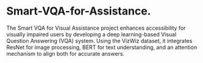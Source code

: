 # Smart-VQA-for-Assistance.
The Smart VQA for Visual Assistance project enhances accessibility for visually impaired users by developing a deep learning-based Visual Question Answering (VQA) system. Using the VizWiz dataset, it integrates ResNet for image processing, BERT for text understanding, and an attention mechanism to align both for accurate answers.
